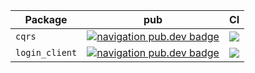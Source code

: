 | Package | pub | CI | 
| - | - | - |
| `cqrs` | [![navigation pub.dev badge][cqrs-pub-badge]][cqrs-pub-badge-link] | ![][build-badge-placeholder] |
| `login_client` | [![navigation pub.dev badge][login_client-pub-badge]][login_client-pub-badge-link] | ![][build-badge-placeholder] |



[cqrs-pub-badge]: https://img.shields.io/pub/v/cqrs
[cqrs-pub-badge-link]: https://pub.dev/packages/cqrs
[login_client-pub-badge]: https://img.shields.io/pub/v/login_client
[login_client-pub-badge-link]: https://pub.dev/packages/login_client

[build-badge-placeholder]: https://img.shields.io/badge/build-todo-informational
